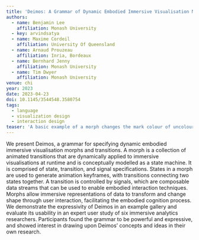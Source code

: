 ```yaml
---
title: 'Deimos: A Grammar of Dynamic Embodied Immersive Visualisation Morphs and Transitions'
authors:
  - name: Benjamin Lee 
    affiliation: Monash University
  - key: arvindsatya
  - name: Maxime Cordeil 
    affiliation: University Of Queensland
  - name: Arnaud Prouzeau
    affiliation: Inria, Bordeaux
  - name: Bernhard Jenny 
    affiliation: Monash University
  - name: Tim Dwyer 
    affiliation: Monash University
venue: chi
year: 2023
date: 2023-04-23
doi: 10.1145/3544548.3580754
tags:
  - language
  - visualization design
  - interaction design
teaser: 'A basic example of a morph changes the mark colour of uncoloured visualisations to red whenever the left hand performs a pinch gesture. Colour-coded boxes denote the same component in different representations. Left: The morph specification. Top right: Still images of this morph being applied to a 2D scatterplot in an immersive environment. Bottom right: The state machine for this morph. The `"restrict": true` (shown in the left-hand box labeled with _2_) prevents the morph from starting at the _highlighted_ state, and `"bidirectional": true` (shown at the end of morph specification) allows the transition to function in both directions.'
---
```

We present Deimos, a grammar for specifying dynamic embodied immersive visualisation morphs and transitions. A morph is a collection of animated transitions that are dynamically applied to immersive visualisations at runtime and is conceptually modelled as a state machine. It is comprised of state, transition, and signal specifications. States in a morph are used to generate animation keyframes, with transitions connecting two states together. A transition is controlled by signals, which are composable data streams that can be used to enable embodied interaction techniques. Morphs allow immersive representations of data to transform and change shape through user interaction, facilitating the embodied cognition process. We demonstrate the expressivity of Deimos in an example gallery and evaluate its usability in an expert user study of six immersive analytics researchers. Participants found the grammar to be powerful and expressive, and showed interest in drawing upon Deimos’ concepts and ideas in their own research.

